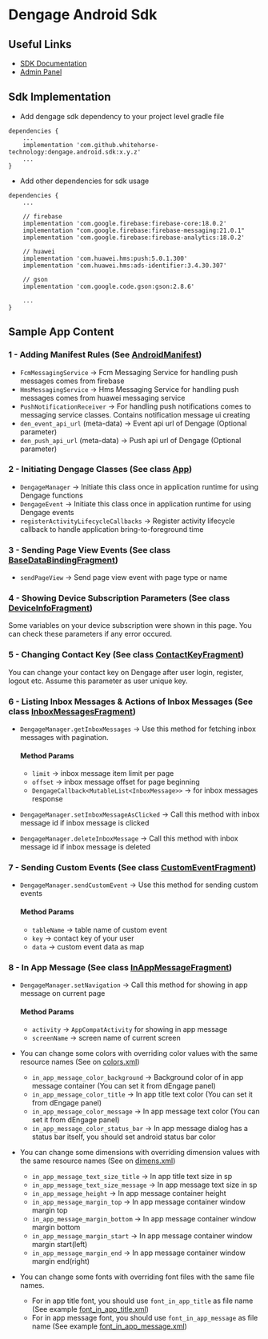 # Dengage Android Sdk 
## Useful Links
- [SDK Documentation](https://dev.dengage.com/push-sdk/android/)
- [Admin Panel](https://appdev.dengage.com/)

## Sdk Implementation
- Add dengage sdk dependency to your project level gradle file
```
dependencies {
    ...
    implementation 'com.github.whitehorse-technology:dengage.android.sdk:x.y.z'
    ...
}
```
- Add other dependencies for sdk usage
```
dependencies {
    ...
    
    // firebase
    implementation 'com.google.firebase:firebase-core:18.0.2'
    implementation "com.google.firebase:firebase-messaging:21.0.1"
    implementation 'com.google.firebase:firebase-analytics:18.0.2'
    
    // huawei
    implementation 'com.huawei.hms:push:5.0.1.300'
    implementation 'com.huawei.hms:ads-identifier:3.4.30.307'
    
    // gson
    implementation 'com.google.code.gson:gson:2.8.6'
    
    ...
}
```

## Sample App Content

### 1 - Adding Manifest Rules (See [AndroidManifest](https://github.com/BatuhanCoskun/dEngage-sdk-sample/blob/main/app/src/main/AndroidManifest.xml))
- `FcmMessagingService` -> Fcm Messaging Service for handling push messages comes from firebase
- `HmsMessagingService` -> Hms Messaging Service for handling push messages comes from huawei messaging service
- `PushNotificationReceiver` -> For handling push notifications comes to messaging service classes. Contains notification message ui creating
- `den_event_api_url` (meta-data) -> Event api url of Dengage (Optional parameter)
- `den_push_api_url`  (meta-data) -> Push api url of Dengage (Optional parameter)

### 2 - Initiating Dengage Classes (See class [App](https://github.com/BatuhanCoskun/dEngage-sdk-sample/blob/main/app/src/main/java/com/dengage/android/kotlin/sample/App.kt))
- `DengageManager` -> Initiate this class once in application runtime for using Dengage functions
- `DengageEvent`   -> Initiate this class once in application runtime for using Dengage events
- `registerActivityLifecycleCallbacks` -> Register activity lifecycle callback to handle application bring-to-foreground time

### 3 - Sending Page View Events (See class [BaseDataBindingFragment](https://github.com/BatuhanCoskun/dEngage-sdk-sample/blob/main/app/src/main/java/com/dengage/android/kotlin/sample/ui/base/BaseDataBindingFragment.kt))
- `sendPageView` -> Send page view event with page type or name

### 4 - Showing Device Subscription Parameters (See class [DeviceInfoFragment](https://github.com/BatuhanCoskun/dEngage-sdk-sample/blob/main/app/src/main/java/com/dengage/android/kotlin/sample/ui/fragment/DeviceInfoFragment.kt))
Some variables on your device subscription were shown in this page. You can check these parameters if any error occured.

### 5 - Changing Contact Key (See class [ContactKeyFragment](https://github.com/BatuhanCoskun/dEngage-sdk-sample/blob/main/app/src/main/java/com/dengage/android/kotlin/sample/ui/fragment/ContactKeyFragment.kt))
You can change your contact key on Dengage after user login, register, logout etc. Assume this parameter as user unique key.

### 6 - Listing Inbox Messages & Actions of Inbox Messages (See class [InboxMessagesFragment](https://github.com/BatuhanCoskun/dEngage-sdk-sample/blob/main/app/src/main/java/com/dengage/android/kotlin/sample/ui/fragment/InboxMessagesFragment.kt))
- `DengageManager.getInboxMessages` -> Use this method for fetching inbox messages with pagination.
    #### Method Params
    - `limit` -> inbox message item limit per page
    - `offset` -> inbox message offset for page beginning
    - `DengageCallback<MutableList<InboxMessage>>` -> for inbox messages response

- `DengageManager.setInboxMessageAsClicked` -> Call this method with inbox message id if inbox message is clicked
- `DengageManager.deleteInboxMessage` -> Call this method with inbox message id if inbox message is deleted

### 7 - Sending Custom Events (See class [CustomEventFragment](https://github.com/BatuhanCoskun/dEngage-sdk-sample/blob/main/app/src/main/java/com/dengage/android/kotlin/sample/ui/fragment/CustomEventFragment.kt))
- `DengageManager.sendCustomEvent` -> Use this method for sending custom events
    #### Method Params
    - `tableName` -> table name of custom event 
    - `key` -> contact key of your user
    - `data` -> custom event data as map

### 8 - In App Message (See class [InAppMessageFragment](https://github.com/BatuhanCoskun/dEngage-sdk-sample/blob/main/app/src/main/java/com/dengage/android/kotlin/sample/ui/fragment/InAppMessageFragment.kt))
- `DengageManager.setNavigation` -> Call this method for showing in app message on current page
    #### Method Params
    - `activity` -> `AppCompatActivity` for showing in app message 
    - `screenName` -> screen name of current screen


- You can change some colors with overriding color values with the same resource names (See on [colors.xml](https://github.com/BatuhanCoskun/dEngage-sdk-sample/blob/main/app/src/main/res/values/colors.xml))
    - `in_app_message_color_background` -> Background color of in app message container (You can set it from dEngage panel)
    - `in_app_message_color_title` -> In app title text color (You can set it from dEngage panel)
    - `in_app_message_color_message` -> In app message text color (You can set it from dEngage panel)
    - `in_app_message_color_status_bar` -> In app message dialog has a status bar itself, you should set android status bar color 

- You can change some dimensions with overriding dimension values with the same resource names (See on [dimens.xml](https://github.com/BatuhanCoskun/dEngage-sdk-sample/blob/main/app/src/main/res/values/dimens.xml))
    - `in_app_message_text_size_title` -> In app title text size in sp
    - `in_app_message_text_size_message` -> In app message text size in sp
    - `in_app_message_height` -> In app message container height
    - `in_app_message_margin_top` -> In app message container window margin top
    - `in_app_message_margin_bottom` -> In app message container window margin bottom
    - `in_app_message_margin_start` -> In app message container window margin start(left)
    - `in_app_message_margin_end` -> In app message container window margin end(right)

- You can change some fonts with overriding font files with the same file names. 
    - For in app title font, you should use `font_in_app_title` as file name (See example [font_in_app_title.xml](https://github.com/BatuhanCoskun/dEngage-sdk-sample/blob/main/app/src/main/res/font/font_in_app_title.xml))
    - For in app message font, you should use `font_in_app_message` as file name (See example [font_in_app_message.xml](https://github.com/BatuhanCoskun/dEngage-sdk-sample/blob/main/app/src/main/res/font/font_in_app_message.xml))
